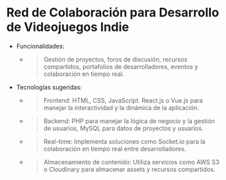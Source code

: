 # Red de Colaboración para Desarrollo de Videojuegos Indie

- Funcionalidades:
    - > Gestión de proyectos, foros de discusión, recursos compartidos, portafolios de desarrolladores, eventos y colaboración en tiempo real.
- Tecnologías sugeridas:
    - > Frontend: HTML, CSS, JavaScript. React.js o Vue.js para manejar la interactividad y la dinámica de la aplicación.
    - > Backend: PHP para manejar la lógica de negocio y la gestión de usuarios, MySQL para datos de proyectos y usuarios.
    - > Real-time: Implementa soluciones como Socket.io para la colaboración en tiempo real entre desarrolladores.
    - > Almacenamiento de contenido: Utiliza servicios como AWS S3 o Cloudinary para almacenar assets y recursos compartidos.